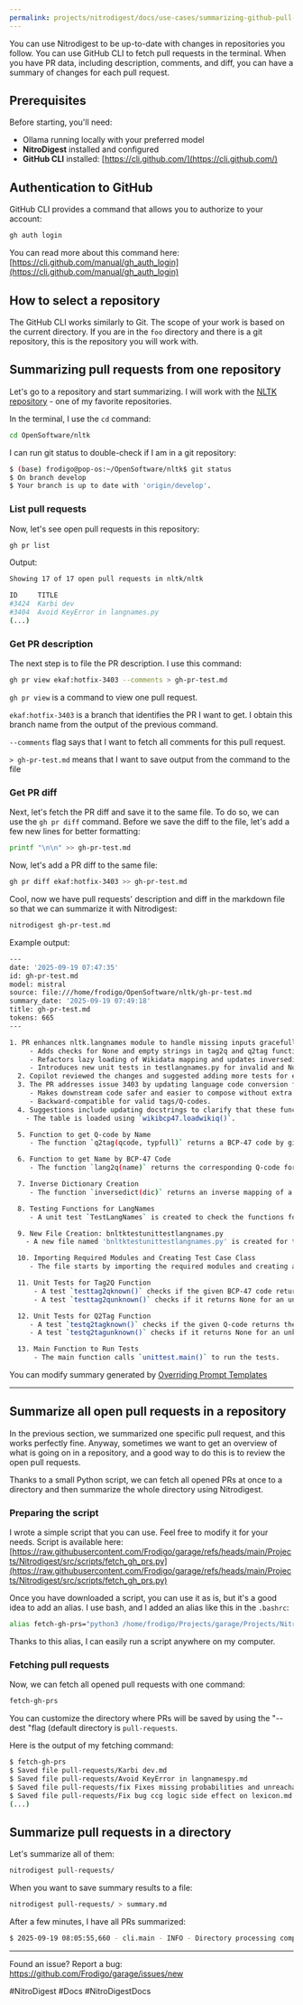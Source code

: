 ```yaml
---
permalink: projects/nitrodigest/docs/use-cases/summarizing-github-pull-requests
---
```

You can use Nitrodigest to be up-to-date with changes in repositories you follow. You can use GitHub CLI to fetch pull requests in the terminal. When you have PR data, including description, comments, and diff, you can have a summary of changes for each pull request.

## Prerequisites

Before starting, you'll need:

- Ollama running locally with your preferred model
- **NitroDigest** installed and configured
- **GitHub CLI** installed: [https://cli.github.com/](https://cli.github.com/)

## Authentication to GitHub

GitHub CLI provides a command that allows you to authorize to your account:

```bash
gh auth login
```

You can read more about this command here: [https://cli.github.com/manual/gh_auth_login](https://cli.github.com/manual/gh_auth_login)

## How to select a repository

The GitHub CLI works similarly to Git. The scope of your work is based on the current directory. If you are in the `foo` directory and there is a git repository, this is the repository you will work with.

## Summarizing pull requests from one repository

Let's go to a repository and start summarizing. I will work with the [NLTK repository](https://github.com/nltk/nltk) - one of my favorite repositories.

In the terminal, I use the `cd` command:

```bash
cd OpenSoftware/nltk
```

I can run git status to double-check if I am in a git repository:

```bash
$ (base) frodigo@pop-os:~/OpenSoftware/nltk$ git status
$ On branch develop
$ Your branch is up to date with 'origin/develop'.
```

### List pull requests

Now, let's see open pull requests in this repository:

```bash
gh pr list
```

Output:

```bash
Showing 17 of 17 open pull requests in nltk/nltk

ID     TITLE                                                                           BRANCH                                                         CREATED AT
#3424  Karbi dev                                                                       melur-cu:karbi_dev                                             about 14 hours ago
#3404  Avoid KeyError in langnames.py                                                  ekaf:hotfix-3403                                               about 2 months ago
(...)
```

### Get PR description

The next step is to file the PR description. I use this command:

```bash
gh pr view ekaf:hotfix-3403 --comments > gh-pr-test.md
```

`gh pr view` is a command to view one pull request.

`ekaf:hotfix-3403` is a branch that identifies the PR I want to get. I obtain this branch name from the output of the previous command.

`--comments` flag says that I want to fetch all comments for this pull request.

`> gh-pr-test.md` means that I want to save output from the command to the file

### Get PR diff

Next, let's fetch the PR diff and save it to the same file. To do so, we can use the `gh pr diff` command. Before we save the diff to the file, let's add a few new lines for better formatting:

```bash
printf "\n\n" >> gh-pr-test.md
```

Now, let's add a PR diff to the same file:

```bash
gh pr diff ekaf:hotfix-3403 >> gh-pr-test.md
```

Cool, now we have pull requests' description and diff in the markdown file so that we can summarize it with Nitrodigest:

```bash
nitrodigest gh-pr-test.md
```

Example output:

```bash
---
date: '2025-09-19 07:47:35'
id: gh-pr-test.md
model: mistral
source: file:///home/frodigo/OpenSoftware/nltk/gh-pr-test.md
summary_date: '2025-09-19 07:49:18'
title: gh-pr-test.md
tokens: 665
---

1. PR enhances nltk.langnames module to handle missing inputs gracefully.
     - Adds checks for None and empty strings in tag2q and q2tag functions.
     - Refactors lazy loading of Wikidata mapping and updates inversedictionary generation.
     - Introduces new unit tests in testlangnames.py for invalid and None inputs.
  2. Copilot reviewed the changes and suggested adding more tests for edge cases to ensure expected behavior.
  3. The PR addresses issue 3403 by updating language code conversion functions to use .get() for dictionary lookups, preventing KeyError exceptions.
     - Makes downstream code safer and easier to compose without extra exception handling.
     - Backward-compatible for valid tags/Q-codes.
  4. Suggestions include updating docstrings to clarify that these functions may return None and adding tests for unknown tags/Q-codes to verify the new behavior. 1. Wikidata Conversion Table Loaded Explicitly
    - The table is loaded using `wikibcp47.loadwikiq()`.

  5. Function to get Q-code by Name
     - The function `q2tag(qcode, typfull)` returns a BCP-47 code by given Q-code.

  6. Function to get Name by BCP-47 Code
     - The function `lang2q(name)` returns the corresponding Q-code for a given BCP-47 code.

  7. Inverse Dictionary Creation
     - The function `inversedict(dic)` returns an inverse mapping of a dictionary if it is bijective.

  8. Testing Functions for LangNames
     - A unit test `TestLangNames` is created to check the functions for known and unknown Q-codes and BCP-47 codes.

  9. New File Creation: bnltktestunittestlangnames.py
    - A new file named 'bnltktestunittestlangnames.py' is created for the test case.

  10. Importing Required Modules and Creating Test Case Class
     - The file starts by importing the required modules and creating a test case class `TestLangNames`.

  11. Unit Tests for Tag2Q Function
      - A test `testtag2qknown()` checks if the given BCP-47 code returns the correct Q-code.
      - A test `testtag2qunknown()` checks if it returns None for an unknown tag.

  12. Unit Tests for Q2Tag Function
     - A test `testq2tagknown()` checks if the given Q-code returns the correct BCP-47 code.
     - A test `testq2tagunknown()` checks if it returns None for an unknown Q-code.

  13. Main Function to Run Tests
      - The main function calls `unittest.main()` to run the tests.
```

You can modify summary generated by [Overriding Prompt Templates](Overriding%20Prompt%20Templates.md)

---

## Summarize all open pull requests in a repository

In the previous section, we summarized one specific pull request, and this works perfectly fine. Anyway, sometimes we want to get an overview of what is going on in a repository, and a good way to do this is to review the open pull requests.

Thanks to a small Python script, we can fetch all opened PRs at once to a directory and then summarize the whole directory using Nitrodigest.

### Preparing the script

I wrote a simple script that you can use. Feel free to modify it for your needs. Script is available here: [https://raw.githubusercontent.com/Frodigo/garage/refs/heads/main/Projects/Nitrodigest/src/scripts/fetch_gh_prs.py](https://raw.githubusercontent.com/Frodigo/garage/refs/heads/main/Projects/Nitrodigest/src/scripts/fetch_gh_prs.py)

Once you have downloaded a script, you can use it as is, but it's a good idea to add an alias. I use bash, and I added an alias like this in the `.bashrc`:

```bash
alias fetch-gh-prs="python3 /home/frodigo/Projects/garage/Projects/Nitrodigest/src/scripts/fetch_gh_prs.py"
```

Thanks to this alias, I can easily run a script anywhere on my computer.

### Fetching pull requests

Now, we can fetch all opened pull requests with one command:

```bash
fetch-gh-prs
```

You can customize the directory where PRs will be saved by using the "--dest "flag (default directory is `pull-requests`.

Here is the output of my fetching command:

```bash
$ fetch-gh-prs
$ Saved file pull-requests/Karbi dev.md
$ Saved file pull-requests/Avoid KeyError in langnamespy.md
$ Saved file pull-requests/fix Fixes missing probabilities and unreachable rules in $ PCFG CNF conversion.md
$ Saved file pull-requests/Fix bug ccg logic side effect on lexicon.md
(...)
```

## Summarize pull requests in a directory

Let's summarize all of them:

```bash
nitrodigest pull-requests/
```

When you want to save summary results to a file:

```bash
nitrodigest pull-requests/ > summary.md
```

After a few minutes, I have all PRs summarized:

```bash
$ 2025-09-19 08:05:55,660 - cli.main - INFO - Directory processing complete: 17 of 17 files processed successfully
```

---
Found an issue? Report a bug: <https://github.com/Frodigo/garage/issues/new>

#NitroDigest #Docs #NitroDigestDocs
